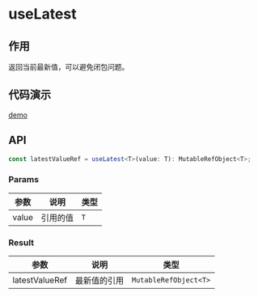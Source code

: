 # useLatest
## 作用
返回当前最新值，可以避免闭包问题。

## 代码演示
[demo](./demo/index.tsx)

## API
```typescript
const latestValueRef = useLatest<T>(value: T): MutableRefObject<T>;
```

### Params
| 参数    | 说明     | 类型      |
| ------ | -------- | -------- |
| value  | 引用的值  | `T`      |       

### Result
| 参数              | 说明       | 类型                   |
| ---------------- | ---------- | --------------------- |
| latestValueRef   | 最新值的引用 | `MutableRefObject<T>` |